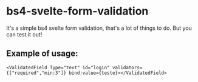 # bs4-svelte-form-validation
It's a simple bs4 svelte form validation, that's a lot of things to do.
But you can test it out!
## Example of usage:
   ```<ValidatedField Type="text" id="login" validators={["required","min:3"]} bind:value={teste}></ValidatedField>```

